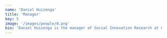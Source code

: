 ```yaml
---
name: 'Daniel Huizenga'
title: 'Manager'
key: 5
image: '/images/people/0.png'
bio: 'Daniel Huizenga is the manager of Social Innovation Research at Centennial College. In that role he develops and supports community-based applied research projects with community partners and faculty members at the college. He has a PhD in Sociolegal studies from York University and completed a postdoctoral fellowship at the University of Toronto Scarborough.'
---
```

